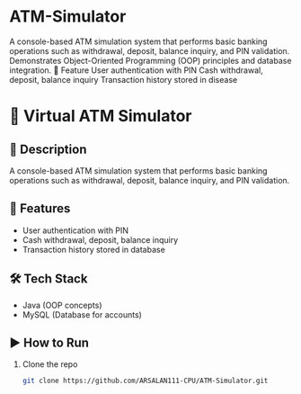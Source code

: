 # ATM-Simulator
A console-based ATM simulation system that performs basic banking operations such as withdrawal, deposit, balance inquiry, and PIN validation. Demonstrates Object-Oriented Programming (OOP) principles and database integration.  🚀 Feature User authentication with PIN  Cash withdrawal, deposit, balance inquiry  Transaction history stored in disease
# 🏦 Virtual ATM Simulator  

## 📌 Description  
A console-based ATM simulation system that performs basic banking operations such as withdrawal, deposit, balance inquiry, and PIN validation.  

## 🚀 Features  
- User authentication with PIN  
- Cash withdrawal, deposit, balance inquiry  
- Transaction history stored in database  

## 🛠️ Tech Stack  
- Java (OOP concepts)  
- MySQL (Database for accounts)  

## ▶️ How to Run  
1. Clone the repo  
   ```bash
   git clone https://github.com/ARSALAN111-CPU/ATM-Simulator.git
